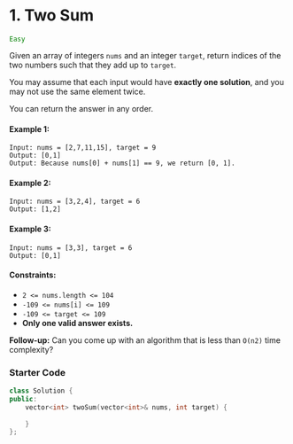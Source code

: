 # 1. Two Sum

<span style="color:green">`Easy`</span>


Given an array of integers `nums` and an integer `target`, return indices of the two numbers such that they add up to `target`.

You may assume that each input would have **exactly one solution**, and you may not use the same element twice.

You can return the answer in any order.

 

#### Example 1:

```
Input: nums = [2,7,11,15], target = 9
Output: [0,1]
Output: Because nums[0] + nums[1] == 9, we return [0, 1].
```

#### Example 2:

```
Input: nums = [3,2,4], target = 6
Output: [1,2]
```

#### Example 3:

```
Input: nums = [3,3], target = 6
Output: [0,1]
``` 

#### Constraints:

* `2 <= nums.length <= 104`
* `-109 <= nums[i] <= 109`
* `-109 <= target <= 109`
* **Only one valid answer exists.**
 

**Follow-up:** Can you come up with an algorithm that is less than `O(n2)` time complexity?

### Starter Code
```cpp
class Solution {
public:
    vector<int> twoSum(vector<int>& nums, int target) {
        
    }
};
```